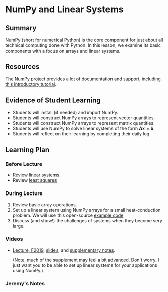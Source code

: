 
# NumPy and Linear Systems

## Summary


NumPy (short for numerical Python) is the core component for just about
all technical computing done with Python.  In this lesson, we examine
its basic components with a focus on arrays and linear systems.  


## Resources


The [NumPy](https://numpy.org/) project provides a lot of documentation and
support, including [this introductory tutorial](https://numpy.org/devdocs/user/quickstart.html).


##  Evidence of Student Learning

  - Students will install (if needed) and import NumPy.
  - Students will construct NumPy arrays to represent vector quantities.
  - Students will construct NumPy arrays to represent matrix quantities.
  - Students will use NumPy to solve linear systems of the form $\mathbf{Ax}=\mathbf{b}$.
  - Students will reflect on their learning by completing their daily log.

## Learning Plan

### Before Lecture

  - Review [linear systems](http://robertsj.github.io/python_for_engineers/courses/pythonic_apps_2/modules/module_2/module_2.html).
  - Review [least squares](http://robertsj.github.io/python_for_engineers/courses/pythonic_apps_2/modules/module_3/least_squares.html)

### During Lecture 
  
  1. Review basic array operations.
  1. Set up a linear system using NumPy arrays for a small heat-conduction problem.
     We will use this open-source [example code](https://www.menards.com/main/hardware/fasteners-connectors/washers-spacers/flat-washers/grip-fast-reg-1-2-grade-2-zinc-flat-washer-8-count/232-1172/p-1444451969003-c-8945.htm?tid=-4976779743945285105&ipos=3)
  2. Discuss (and show!) the challenges of systems when they become very large.

### Videos

 - [Lecture, F2019](https://mediasite.k-state.edu/mediasite/Play/76c50ba7b51740188cc1a347ff7ca4b71d),
   [slides](https://github.com/robertsj/me701/blob/f2020/lectures/LinearSystemsAndLeastSquares.ipynb),
   and [supplementary notes](https://k-state.instructure.com/courses/95043/files/14392369/download?download_frd=1).

   (Note, much of the supplement may feel a bit advanced.  Don't worry.  I just want you to be able to set up
   linear systems for your applications using NumPy.)


### Jeremy's Notes

